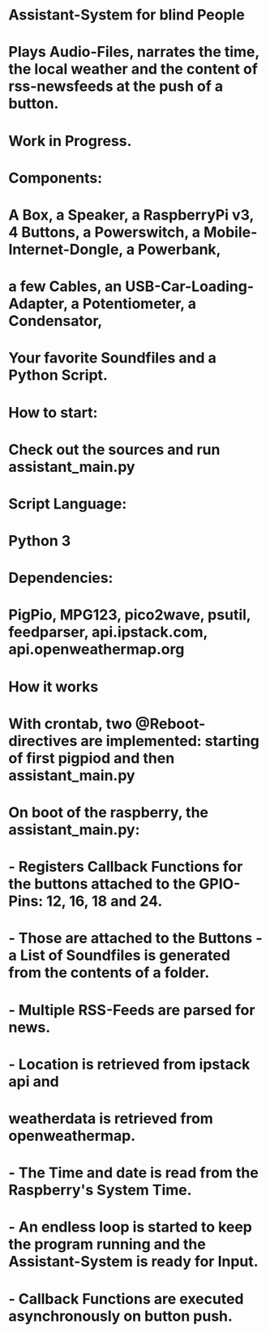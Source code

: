# Assistant-System for blind People
#
# Plays Audio-Files, narrates the time, the local weather and the content of rss-newsfeeds at the push of a button.
#
# Work in Progress.
#
# Components:
# A Box, a Speaker, a RaspberryPi v3, 4 Buttons, a Powerswitch, a Mobile-Internet-Dongle, a Powerbank, 
# a few Cables, an USB-Car-Loading-Adapter, a Potentiometer, a Condensator,
# Your favorite Soundfiles and a Python Script.
#
# How to start:
# Check out the sources and run assistant_main.py
#
# Script Language: 
# Python 3
#
# Dependencies:
# PigPio, MPG123, pico2wave, psutil, feedparser, api.ipstack.com, api.openweathermap.org
#
# How it works
# With crontab, two @Reboot-directives are implemented: starting of first pigpiod and then assistant_main.py
# On boot of the raspberry, the assistant_main.py: 
#
# - Registers Callback Functions for the buttons attached to the GPIO-Pins: 12, 16, 18 and 24.
# - Those are attached to the Buttons - a List of Soundfiles is generated from the contents of a folder.
# - Multiple RSS-Feeds are parsed for news.
# - Location is retrieved from ipstack api and
#   weatherdata is retrieved from openweathermap.
# - The Time and date is read from the Raspberry's System Time.
# - An endless loop is started to keep the program running and the Assistant-System is ready for Input.
# - Callback Functions are executed asynchronously on button push.
